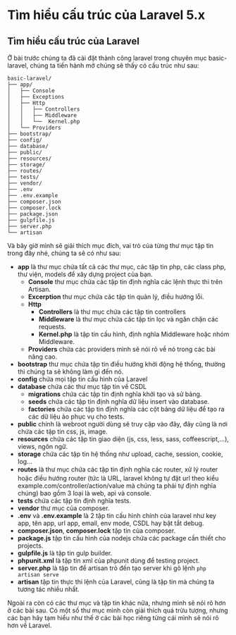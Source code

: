 # Tìm hiểu cấu trúc của Laravel 5.x

## Tìm hiểu cấu trúc của Laravel
Ở bài trước chúng ta đã cài đặt thành công laravel trong chuyên mục basic-laravel, chúng ta tiến hành mở chúng sẽ thấy có cấu trúc như sau:

```
basic-laravel/
├── app/
│   ├── Console
│   ├── Exceptions
│   ├── Http
│   │   ├── Controllers
│   │   ├── Middleware
│   │   └──  Kernel.php
│   └── Providers
├── bootstrap/
├── config/
├── database/
├── public/
├── resources/
├── storage/
├── routes/
├── tests/
├── vendor/
├── .env
├── .env.example
├── composer.json
├── composer.lock
├── package.json
├── gulpfile.js
├── server.php
└── artisan
```

Và bây giờ mình sẽ giải thích mục đích, vai trò của từng thư mục tập tin trong đây nhé, chúng ta sẽ có như sau:

*   **app** là thư mục chứa tất cả các thư mục, các tập tin php, các class php, thư viện, models để xây dựng project của bạn.
    *   **Console** thư mục chứa các tập tin định nghĩa các lệnh thực thi trên Artisan.
    *   **Excerption** thư mục chứa các tập tin quản lý, điều hướng lỗi.
    *   **Http**
        *   **Controllers** là thư mục chứa các tập tin controllers
        *   **Middleware** là thư mục chứa các tập tin lọc và ngăn chặn các requests.
        *   **Kernel.php** là tập tin cấu hình, định nghĩa Middleware hoặc nhóm Middleware.
    *   **Providers** chứa các providers mình sẽ nói rõ về nó trong các bài nâng cao.
*   **bootstrap** thư mục chứa tập tin điều hướng khởi động hệ thống, thường thì chúng ta sẽ không làm gì đến nó.
*   **config** chứa mọi tập tin cấu hình của Laravel
*   **database** chứa các thư mục tập tin về CSDL
    *   **migrations** chứa các tập tin định nghĩa khởi tạo và sử bảng.
    *   **seeds** chứa các tập tin định nghĩa dữ liệu insert vào database.
    *   **factories** chứa các tập tin định nghĩa các cột bảng dữ liệu để tạo ra các dữ liệu ảo phục vụ cho tests.
*   **public** chính là webroot người dùng sẽ truy cập vào đây, đây cũng là nơi chứa các tập tin css, js, image.
*   **resources** chứa các tập tin giao diện (js, css, less, sass, coffeescript,...), views, ngôn ngữ.
*   **storage** chứa các tập tin hệ thống như upload, cache, session, cookie, log...
*   **routes** là thư mục chứa các tập tin định nghĩa <span style="line-height: 20.8px;">các router, xử lý router hoặc điều hướng router (tức là URL, laravel không tự đặt url theo kiểu example.com/controller/action/value mà chúng ta phải tự định nghĩa chúng) bao gồm 3 loại là web, api và console.</span>
*   **tests** chứa các tập tin định nghĩa tests.
*   **vendor** thư mục của composer.
*   **.env** và **.env.example** là 2 tập tin cấu hình chính của laravel như key app, tên app, url app, email, env mode, CSDL hay bật tắt debug.
*   **composer.json**, **composer.lock** tập tin của composer.
*   **package.js** tập tin cấu hình của nodejs chứa các package cần thiết cho projects.
*   **gulpfile.js** là tập tin gulp builder.
*   **phpunit.xml** là tập tin xml của phpunit dùng để testing project.
*   **server.php** là tập tin để artisan trỏ đến tạo server khi gõ lệnh `php artisan serve`
*   **artisan** tập tin thực thi lệnh của Laravel, cũng là tập tin mà chúng ta tương tác nhiều nhất.

Ngoài ra còn có các thư mục và tập tin khác nữa, nhưng mình sẽ nói rõ hơn ở các bài sau. Có một số thư mục mình còn giải thích quá trừu tượng, nhưng các bạn hãy tạm hiểu như thế ở các bài học riêng từng cái mình sẽ nói rõ hơn về Laravel.

